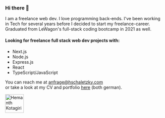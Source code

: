 ### Hi there 👋

I am a freelance web dev. I love programming back-ends. I've been working in Tech for several years before I decided to start my freelance-career. Graduated from LeWagon's full-stack coding bootcamp in 2021 as well. 

#### Looking for freelance full stack web dev projects with:

<ul>
  <li>Next.js</li>
  <li>Node.js</li>
  <li>Express.js</li>
  <li>React</li>
  <li>TypeScript/JavaScript</li>
</ul>

You can reach me at <anfrage@hschaletzky.com><br>
or take a look at my CV and portfolio [here](https://www.hschaletzky.com/CV_HannesSchaletzky.pdf) (both german). 

<a href="https://linkedin.com/in/hannesschaletzky">
  <img align="left" alt="Hemanth Kotagiri - LinkedIn" width="60px" src="https://content.linkedin.com/content/dam/me/business/en-us/amp/brand-site/v2/bg/LI-Bug.svg.original.svg"/>
